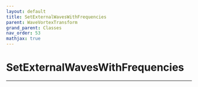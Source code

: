 ```yaml
---
layout: default
title: SetExternalWavesWithFrequencies
parent: WaveVortexTransform
grand_parent: Classes
nav_order: 53
mathjax: true
---
```


#  SetExternalWavesWithFrequencies




---

